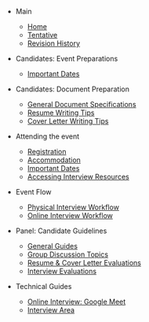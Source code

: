- Main

  - [Home](/)
  - [Tentative](main-tentative.md)
  - [Revision History](revision.md)
  
- Candidates: Event Preparations

  - [Important Dates](candidate-important-dates.md)
  
- Candidates: Document Preparation

  - [General Document Specifications](candidate-docs-spec.md)
  - [Resume Writing Tips](candidate-resume-tips.md)
  - [Cover Letter Writing Tips](candidate-coverletter-tips.md)
  
- Attending the event
  - [Registration](attend-registration.md)
  - [Accommodation](attend-panel-accomodation.md)
  - [Important Dates](attend-panel-important-dates.md)
  - [Accessing Interview Resources](attend-panel-resources.md) 

- Event Flow   
  - [Physical Interview Workflow](flow-panel-physical.md)
  - [Online Interview Workflow](flow-panel-online.md)

- Panel: Candidate Guidelines
  - [General Guides](evaluation-general-guide.md)
  - [Group Discussion Topics](evaluation-discussion-topics.md)
  - [Resume & Cover Letter Evaluations](evaluation-documents.md)
  - [Interview Evaluations](evaluation-interview.md)
  
- Technical Guides

  - [Online Interview: Google Meet](ss.md)
  - [Interview Area](test.md)